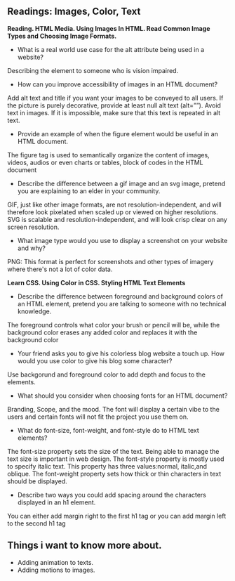 ## Readings: Images, Color, Text

**Reading. HTML Media. Using Images In HTML. Read Common Image Types and Choosing Image Formats.**

- What is a real world use case for the alt attribute being used in a website?

Describing the element to someone who is vision impaired.
- How can you improve accessibility of images in an HTML document?

Add alt text and title if you want your images to be conveyed to all users.
If the picture is purely decorative, provide at least null alt text (alt=””).
Avoid text in images. If it is impossible, make sure that this text is repeated in alt text.
- Provide an example of when the figure element would be useful in an HTML document.

The figure tag is used to semantically organize the content of images, videos, audios or even charts or tables, block of codes in the HTML document
- Describe the difference between a gif image and an svg image, pretend you are explaining to an elder in your community.

GIF, just like other image formats, are not resolution-independent, and will therefore look pixelated when scaled up or viewed on higher resolutions. SVG is scalable and resolution-independent, and will look crisp clear on any screen resolution.
- What image type would you use to display a screenshot on your website and why?

PNG: This format is perfect for screenshots and other types of imagery where there's not a lot of color data.

**Learn CSS. Using Color in CSS. Styling HTML Text Elements**

- Describe the difference between foreground and background colors of an HTML element, pretend you are talking to someone with no technical knowledge.

The foreground controls what color your brush or pencil will be, while the background color erases any added color and replaces it with the background color
- Your friend asks you to give his colorless blog website a touch up. How would you use color to give his blog some character?

Use backgorund and foreground color to add depth and focus to the elements.
- What should you consider when choosing fonts for an HTML document?

Branding, Scope, and the mood. The font will display a certain vibe to the users and certain fonts will not fit the project you use them on.
- What do font-size, font-weight, and font-style do to HTML text elements?

The font-size property sets the size of the text. Being able to manage the text size is important in web design. The font-style property is mostly used to specify italic text. This property has three values:normal, italic,and oblique. The font-weight property sets how thick or thin characters in text should be displayed.
- Describe two ways you could add spacing around the characters displayed in an h1 element.

You can either add margin right to the first h1 tag or you can add margin left to the second h1 tag

## Things i want to know more about.

- Adding animation to texts.
- Adding motions to images.
